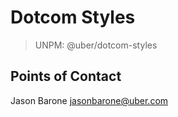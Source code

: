 # Dotcom Styles
> UNPM: @uber/dotcom-styles

## Points of Contact
Jason Barone [jasonbarone@uber.com](mailto:jasonbarone@uber.com)